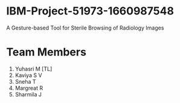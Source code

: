 # IBM-Project-51973-1660987548
A Gesture-based Tool for Sterile Browsing of Radiology Images


# Team Members 
1. Yuhasri M [TL]
2. Kaviya S V 
3. Sneha T
4. Margreat R
5. Sharmila J

